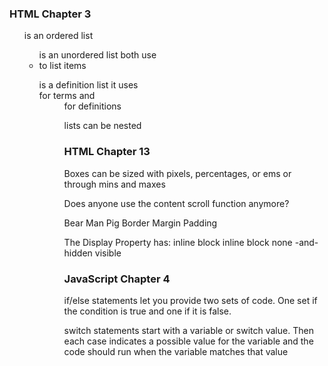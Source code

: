 ### HTML Chapter 3

<ol> is an ordered list
<ul> is an unordered list
both use <li> to list items

<dl> is a definition list
it uses <dt> for terms and <dd> for definitions

lists can be nested

### HTML Chapter 13

Boxes can be sized with pixels, percentages, or ems
or through mins and maxes

Does anyone use the content scroll function anymore? 

Bear Man Pig
Border Margin Padding

The Display Property has:
inline 
block
inline block
none
-and-
hidden
visible

### JavaScript Chapter 4
if/else statements let you provide two sets of code. One set if the condition is true and one if it is false.

switch statements start with a variable or switch value. Then each case indicates a possible value for the variable and the code should run when the variable matches that value
